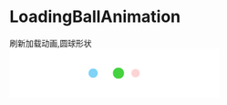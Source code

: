 # LoadingBallAnimation
刷新加载动画,圆球形状
![效果图](https://raw.githubusercontent.com/cellgit/LoadingBallAnimation/master/QMUILoadingBallAnimation/QMUILoadingBallAnimation/LoadingAnimation.png)
